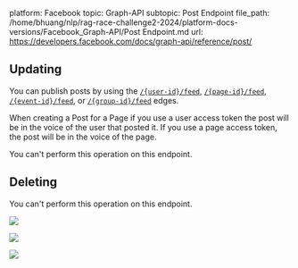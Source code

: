 platform: Facebook
topic: Graph-API
subtopic: Post Endpoint
file_path: /home/bhuang/nlp/rag-race-challenge2-2024/platform-docs-versions/Facebook_Graph-API/Post Endpoint.md
url: https://developers.facebook.com/docs/graph-api/reference/post/

## Updating

You can publish posts by using the [`/{user-id}/feed`](https://developers.facebook.com/docs/graph-api/reference/user/feed), [`/{page-id}/feed`](https://developers.facebook.com/docs/graph-api/reference/page/feed), [`/{event-id}/feed`](https://developers.facebook.com/docs/graph-api/reference/event/feed), or [`/{group-id}/feed`](https://developers.facebook.com/docs/graph-api/reference/group/feed) edges.

When creating a Post for a Page if you use a user access token the post will be in the voice of the user that posted it. If you use a page access token, the post will be in the voice of the page.

You can't perform this operation on this endpoint.

## Deleting

You can't perform this operation on this endpoint.

![](https://www.facebook.com/tr?id=675141479195042&ev=PageView&noscript=1)

![](https://www.facebook.com/tr?id=574561515946252&ev=PageView&noscript=1)

![](https://www.facebook.com/tr?id=1754628768090156&ev=PageView&noscript=1)
